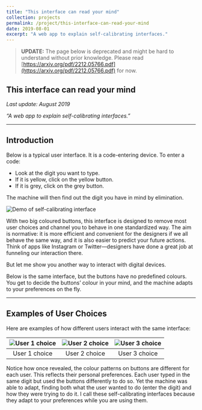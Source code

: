 ```yaml
---
title: "This interface can read your mind"
collection: projects
permalink: /project/this-interface-can-read-your-mind
date: 2019-08-01
excerpt: "A web app to explain self-calibrating interfaces."
---
```


> **UPDATE:** The page below is deprecated and might be hard to understand without prior knowledge. Please read [https://arxiv.org/pdf/2212.05766.pdf](https://arxiv.org/pdf/2212.05766.pdf) for now.

## This interface can read your mind  
*Last update: August 2019*  

*“A web app to explain self-calibrating interfaces.”*  

---

## Introduction

Below is a typical user interface. It is a code-entering device. To enter a code:  
- Look at the digit you want to type.  
- If it is yellow, click on the yellow button.  
- If it is grey, click on the grey button.  

The machine will then find out the digit you have in mind by elimination.  

![Demo of self-calibrating interface](https://jgrizou.com/wp-content/uploads/2022/11/demo_1x2_2.gif)

With two big coloured buttons, this interface is designed to remove most user choices and channel you to behave in one standardized way. The aim is normative: it is more efficient and convenient for the designers if we all behave the same way, and it is also easier to predict your future actions. Think of apps like Instagram or Twitter—designers have done a great job at funneling our interaction there.

But let me show you another way to interact with digital devices.

Below is the same interface, but the buttons have no predefined colours. You get to decide the buttons’ colour in your mind, and the machine adapts to your preferences on the fly.

---

## Examples of User Choices

Here are examples of how different users interact with the same interface:

| ![User 1 choice](https://jgrizou.com/wp-content/uploads/2022/11/demo_3x3_fullpad_1.gif) | ![User 2 choice](https://jgrizou.com/wp-content/uploads/2022/11/demo_3x3_fullpad_2.gif) | ![User 3 choice](https://jgrizou.com/wp-content/uploads/2022/11/demo_3x3_fullpad_3.gif) |
|:---:|:---:|:---:|
| User 1 choice | User 2 choice | User 3 choice |

Notice how once revealed, the colour patterns on buttons are different for each user. This reflects their personal preferences. Each user typed in the same digit but used the buttons differently to do so. Yet the machine was able to adapt, finding both what the user wanted to do (enter the digit) and how they were trying to do it. I call these self-calibrating interfaces because they adapt to your preferences while you are using them.
